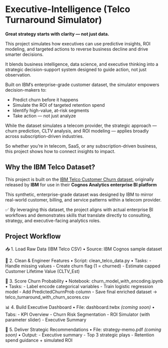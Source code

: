 # Executive-Intelligence (Telco Turnaround Simulator)


**Great strategy starts with clarity — not just data.**  

This project simulates how executives can use predictive insights, ROI modeling, and targeted actions to reverse business decline and drive smarter decisions.

It blends business intelligence, data science, and executive thinking into a strategic decision-support system designed to guide action, not just observation.

Built on IBM’s enterprise-grade customer dataset, the simulator empowers decision-makers to:
- Predict churn before it happens
- Simulate the ROI of targeted retention spend
- Identify high-value, at-risk segments
- Take action — not just analyze

While the dataset simulates a telecom provider, the strategic approach — churn prediction, CLTV analysis, and ROI modeling — applies broadly across subscription-driven industries.

So whether you’re in telecom, SaaS, or any subscription-driven business, this project shows how to connect insights to impact.

## Why the IBM Telco Dataset?

This project is built on the [IBM Telco Customer Churn dataset](https://www.ibm.com/docs/en/cognos-analytics/11.1.0?topic=samples-telco-customer-churn), originally released by **IBM** for use in their **Cognos Analytics enterprise BI platform**

This synthetic, enterprise-grade dataset was designed by IBM to mirror real-world customer, billing, and service patterns within a telecom provider.

✅ By leveraging this dataset, the project aligns with actual enterprise BI workflows and demonstrates skills that translate directly to consulting, strategy, and executive-facing analytics roles.


## Project Workflow 

📥 1. Load Raw Data (IBM Telco CSV)
   • Source: IBM Cognos sample dataset

🧼 2. Clean & Engineer Features
   • Script: clean_telco_data.py
   • Tasks:
     - Handle missing values
     - Create churn flag (1 = churned)
     - Estimate capped Customer Lifetime Value (CLTV_Est)

🧪 3. Score Churn Probability
   • Notebook: churn_model_with_encoding.ipynb
   • Tasks:
     - Label encode categorical variables
     - Train logistic regression model
     - Add PredictedChurnProb column
     - Save final enriched dataset → telco_turnaround_with_churn_scores.csv

📊 4. Build Executive Dashboard
   • File: dashboard.twbx *(coming soon)*
   • Tabs:
     - KPI Overview
     - Churn Risk Segmentation
     - ROI Simulator (with parameter slider)
     - Executive Summary

📄 5. Deliver Strategic Recommendations
   • File: strategy-memo.pdf *(coming soon)*
   • Output:
     - Executive summary
     - Top 3 strategic plays
     - Retention spend guidance + simulated ROI
